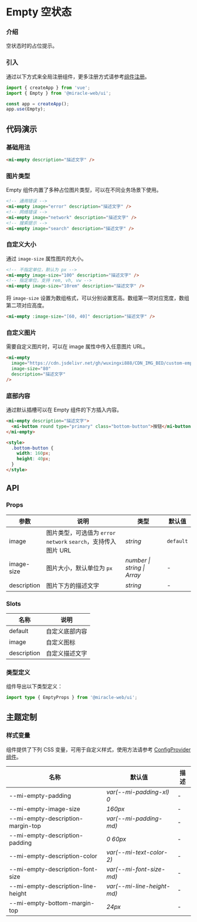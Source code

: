 # Empty 空状态

### 介绍

空状态时的占位提示。

### 引入

通过以下方式来全局注册组件，更多注册方式请参考[组件注册](#/zh-CN/advanced-usage#zu-jian-zhu-ce)。

```js
import { createApp } from 'vue';
import { Empty } from '@miracle-web/ui';

const app = createApp();
app.use(Empty);
```

## 代码演示

### 基础用法

```html
<mi-empty description="描述文字" />
```

### 图片类型

Empty 组件内置了多种占位图片类型，可以在不同业务场景下使用。

```html
<!-- 通用错误 -->
<mi-empty image="error" description="描述文字" />
<!-- 网络错误 -->
<mi-empty image="network" description="描述文字" />
<!-- 搜索提示 -->
<mi-empty image="search" description="描述文字" />
```

### 自定义大小

通过 `image-size` 属性图片的大小。

```html
<!-- 不指定单位，默认为 px -->
<mi-empty image-size="100" description="描述文字" />
<!-- 指定单位，支持 rem, vh, vw -->
<mi-empty image-size="10rem" description="描述文字" />
```

将 `image-size` 设置为数组格式，可以分别设置宽高。数组第一项对应宽度，数组第二项对应高度。

```html
<mi-empty :image-size="[60, 40]" description="描述文字" />
```

### 自定义图片

需要自定义图片时，可以在 image 属性中传入任意图片 URL。

```html
<mi-empty
  image="https://cdn.jsdelivr.net/gh/wuxingxi888/CDN_IMG_BED/custom-empty-image.png"
  image-size="80"
  description="描述文字"
/>
```

### 底部内容

通过默认插槽可以在 Empty 组件的下方插入内容。

```html
<mi-empty description="描述文字">
  <mi-button round type="primary" class="bottom-button">按钮</mi-button>
</mi-empty>

<style>
  .bottom-button {
    width: 160px;
    height: 40px;
  }
</style>
```

## API

### Props

| 参数 | 说明 | 类型 | 默认值 |
| --- | --- | --- | --- |
| image | 图片类型，可选值为 `error` `network` `search`，支持传入图片 URL | _string_ | `default` |
| image-size | 图片大小，默认单位为 `px` | _number \| string \| Array_ | - |
| description | 图片下方的描述文字 | _string_ | - |

### Slots

| 名称        | 说明           |
| ----------- | -------------- |
| default     | 自定义底部内容 |
| image       | 自定义图标     |
| description | 自定义描述文字 |

### 类型定义

组件导出以下类型定义：

```ts
import type { EmptyProps } from '@miracle-web/ui';
```

## 主题定制

### 样式变量

组件提供了下列 CSS 变量，可用于自定义样式，使用方法请参考 [ConfigProvider 组件](#/zh-CN/config-provider)。

| 名称                               | 默认值                     | 描述 |
| ---------------------------------- | -------------------------- | ---- |
| --mi-empty-padding                 | _var(--mi-padding-xl) 0_   | -    |
| --mi-empty-image-size              | _160px_                    | -    |
| --mi-empty-description-margin-top  | _var(--mi-padding-md)_     | -    |
| --mi-empty-description-padding     | _0 60px_                   | -    |
| --mi-empty-description-color       | _var(--mi-text-color-2)_   | -    |
| --mi-empty-description-font-size   | _var(--mi-font-size-md)_   | -    |
| --mi-empty-description-line-height | _var(--mi-line-height-md)_ | -    |
| --mi-empty-bottom-margin-top       | _24px_                     | -    |
